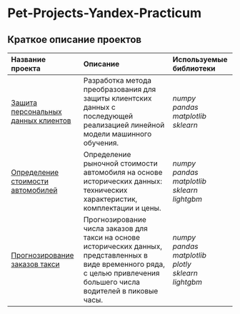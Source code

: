 # Pet-Projects-Yandex-Practicum
## Краткое описание проектов

| **Название проекта** | **Описание** | **Используемые библиотеки** |
| :--------------------------------------------------------------------------------------------------------------------------------- | :-------------------- |:---------------------------|
| [Защита персональных данных клиентов](https://github.com/Sv1r/Pet-Projects-Yandex-Practicum/tree/main/data_protection_practicum)  | Разработка метода преобразования для защиты клиентских данных с последующей реализацией линейной модели машинного обучения. | *numpy*<br/>*pandas*<br/>*matplotlib*<br/>*sklearn* |
| [Определение стоимости автомобилей](https://github.com/Sv1r/Pet-Projects-Yandex-Practicum/tree/main/car_sales_practicum) | Определение рыночной стоимости автомобиля на основе исторических данных: технических характеристик, комплектации и цены. | *numpy*<br/>*pandas*<br/>*matplotlib*<br/>*sklearn*<br/>*lightgbm* |
| [Прогнозирование заказов такси](https://github.com/Sv1r/Pet-Projects-Yandex-Practicum/tree/main/taxi_workload_practicum) | Прогнозирование числа заказов для такси на основе исторических данных, представленных в виде временного ряда, с целью привлечения большего числа водителей в пиковые часы. | *numpy*<br/>*pandas*<br/>*matplotlib*<br/>*plotly*<br/>*sklearn*<br/>*lightgbm* |
